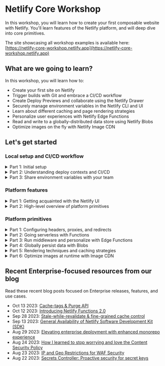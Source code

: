 # Netlify Core Workshop

In this workshop, you will learn how to create your first composable website with Netlify. You'll learn features of the Netlify platform, and will deep dive into core primitives. 

The site showcasing all workshop examples is available here: [https://netlify-core-workshop.netlify.app](https://netlify-core-workshop.netlify.app)

## What are we going to learn?

In this workshop, you will learn how to:

- Create your first site on Netlify
- Trigger builds with Git and embrace a CI/CD workflow
- Create Deploy Previews and collaborate using the Netlify Drawer
- Securely manage environment variables in the Netlify CLI and UI
- Learn about different caching and page rendering strategies
- Personalize user experiences with Netlify Edge Functions
- Read and write to a globally-distributed data store using Netlify Blobs
- Optimize images on the fly with Netlify Image CDN 

## Let's get started

### Local setup and CI/CD workflow

<details><summary>Part 1: Initial setup</summary>

i. [Log in to Netlify](http://app.netlify.com). If you haven't made an account yet, then [sign up](https://app.netlify.com/signup). 

ii. Install the [Netlify GitHub app](https://github.com/apps/netlify/installations/select_target) on your org or personal GitHub account if you have not done so already.

iii. Deploy this repo to Netlify! Clicking the button below will copy the contents of this repo into a repo that you control, and create a new site that is linked to your new repo. 

DTN BUTTON GO HERE

iv. Clone your new repo, and install dependencies locally.

```bash
git clone <new_repo_url>
cd netlify-workshop
npm i
```

v. Ensure you have the latest version of `netlify-cli` installed globally. Then log in to the CLI, link your repo to your site, and start local dev server

```bash
npm i netlify-cli -g
netlify login
netlify link
netlify dev
```

💡 Learn more about [getting started](https://docs.netlify.com/get-started/) in our docs.

</details>

<details><summary>Part 2: Understanding deploy contexts and CI/CD</summary>

Create a new branch, commit changes, push the branch, and open a pull request.

```bash
git checkout -b feat/bookshelf
git add -A
git commit -m "Adding a list of books to the home page"
git push origin feat/bookshelf
```

You should see a link to the Deploy Preview as a comment by the Netlify bot on the pull request. Pushing to an open pull request [will kick off a new build](https://www.netlify.com/products/build/) in the Continuous Integration pipeline, and you can inspect the deploy logs as the build is building and deploying.

In addition to deploy logs, the Netlify UI gives you access to function logs as well. You can change the region a function executes by changing the region selector in **Site configuration > Build & deploy > Functions**.

In the Deploy Preview itself, you'll notice a floating toolbar anchored to the bottom of your screen. This is the [Netlify Drawer](https://www.netlify.com/products/deploy-previews/). You and your teammates can use this to leave feedback to each other about the Deploy Preview. Any comments you make will sync back to the pull request on GitHub (or any Git service that you may use). 

Back in the pull request, merge to main. This will kick off a production build. Every deploy is [atomic](https://jamstack.org/glossary/atomic/) and [immutable](https://jamstack.org/glossary/immutable/), which makes [instant rollbacks](https://docs.netlify.com/site-deploys/manage-deploys/#rollbacks) a breeze.

In your local repo, sync up with the changes from `main` again: 

```bash
git checkout main
git pull origin main
```

💡 Learn more about [Git workflows](https://docs.netlify.com/git/overview/) and [site deploys](https://docs.netlify.com/site-deploys/overview/) in our docs.

</details>

<details><summary>Part 3: Share environment variables with your team</summary>

You can manage environment variables in the UI and CLI. 

Go to **Site configuration > Environment variables** to add site-specific env vars to your site. 

![Environment variables form](media/env-var-form.png)

In the CLI, enter the following command to create an environment variable that is scoped to the Functions runtime: 

```bash
netlify env:set OPENAI_KEY <YOUR_VALUE> --scope functions
```

💡 Learn more about [environment variables](https://docs.netlify.com/environment-variables/overview/) in our docs.

</details>

### Platform features

<details><summary>Part 1: Getting acquainted with the Netlify UI</summary>

Here, we'll take a quick segue from our CLI and dev environment to showcase more features from the Netlify UI.

- [Log Drains](https://docs.netlify.com/monitor-sites/log-drains/)
- [Analytics](https://docs.netlify.com/monitor-sites/site-analytics/)
- [Real User Metrics](https://docs.netlify.com/monitor-sites/real-user-metrics/)
- [Site protections](https://docs.netlify.com/security/secure-access-to-sites/site-protection/)
- [Slack notifications](https://docs.netlify.com/integrations/slack-app/)

</details>

<details><summary>Part 2: High-level overview of platform primitives</summary>

</details>

### Platform primitives

<details><summary>Part 1: Configuring headers, proxies, and redirects</summary>

You'll notice that when you refresh a page on the `/books/{id}` route, the site 404s. Why is that? Since this frontend stack utilizes React as an SPA (Single Page Application), there is only one single HTML file (`/index.html`) inside of the deploy, and routing is managed exclusively by JavaScript referenced in that file. We'll need to add a [redirect](https://docs.netlify.com/routing/redirects/rewrites-proxies/#history-pushstate-and-single-page-apps) that routes 404s to `/index.html`.

Inside your publish directory (for this repo, `/public`), add a `_redirects` file that contains the following: 

```
/*  /index.html  200
```

For every fallthrough case (i.e. whenever a route is accessed and there isn't a file match), it will now redirect back to `/index.html`, where `react-router` will route accordingly.

Similar to the `_redirects` file is the `_headers` file. Here you can set custom headers for routes of your choosing. Create a `/public/_headers` file, and save the following: 

```
/* 
  X-Frame-Options: SAMEORIGIN
```

This will prevent your site from being loaded in an iframe, a technique that help your site prevent [clickjacking](https://en.wikipedia.org/wiki/Clickjacking) attacks. 

You can also configure both redirects and headers inside the `/netlify.toml` file. Here is the `netlify.toml` equivalents of the above: 

```
[[redirects]]
  from = "/*"
  to = "/index.html"
  status = 200

[[headers]]
  for = "/*"
  [headers.values]
    X-Frame-Options = "SAMEORIGIN"
```

💡 Learn more about [redirects](https://docs.netlify.com/routing/redirects/) and [custom headers](https://docs.netlify.com/routing/headers/) in our docs.

</details>

<details><summary>Part 2: Going serverless with Functions</summary>

Our site is looking a little bare. Let's add some content! First we'll fetch a list of books that we happen to have as a [CSV file saved inside the /public directory](https://github.com/netlify/compose-workshop-2023/blob/main/public/books.csv).

i. Add the `Bookshelf` component to `src/pages/index.tsx`

```diff
+import Bookshelf from '~/components/Bookshelf';
import Footer from '~/components/Footer';
import Hero from '~/components/Hero';

export default function Home() {
  return (
    <section>
      <Hero />
+     <Bookshelf />
      <Footer />
    </section>
  );
}
```

ii. Return data from a CSV in an API response in `netlify/functions/books.ts`

```typescript
import csv from 'csvtojson';

export default async (req: Request) => {
  const { origin } = new URL(req.url);
  const response = await fetch(`${origin}/books.csv`);
  const csvContent = await response.text();
  const books = await csv().fromString(csvContent);
  
  return Response.json(books);
};
```

💡 Invoke your function from the CLI:

```
netlify functions:invoke books
```

iii. Fetch from the function in `src/context/DataProvider.tsx`

```diff
function StoreProvider({ children }: Props) {
- const books = [] as Book[];
+ const [books, setBooks] = useState<Book[]>([]);

  const fetchBooks = async () => {
+   if (!books.length) {
+     const response = await fetch(`/.netlify/functions/books`);
+     const data = await response.json();
+     setBooks(data);
+   }
  };
}
```

That's nice, but we can only return all the books, when sometimes we only want one book at a time. Let's add a custom path with an optional slug in the API route.

iv. Export custom config to control method, route, etc in `netlify/functions/books.ts`

```typescript
export const config: Config = {
  method: 'GET',
  path: '/api/books{/:id}?',
};
```

💡 The `path` parameter follows the [URL Pattern API](https://developer.mozilla.org/en-US/docs/Web/API/URL_Pattern_API) spec.


v. Change your clientside API call to new route in `src/context/DataProvider.tsx`

```diff
-  const fetchBooks = async () => {
-   if (!books.length) {
-     const response = await fetch(`/.netlify/functions/books`);
-     const data = await response.json();
-     setBooks(data);
-   }
-  };
+  const fetchBooks = async (id: string = '') => {
+    if (books.length <= 1) {
+      const response = await fetch(`/api/books/${id}`);
+      const data = await response.json();
+      setBooks(Array.isArray(data) ? data : [data]);
+    }
+  };
```

vi. Extract and log the id from the URL params in `netlify/functions/books.ts`

```diff
-export default async (req: Request) => {
+export default async (req: Request, context: Context) => {
+  const { id } = context.params;
+  console.log(`Looking up ${id || 'all books'}...`);
```

vii. Return a single book if the slug is present before the last return statement

```typescript
if (id) {
  const book = books.find(b => b.id === id);
  if (!book) {
    return new Response('Not found', { status: 404 });
  }
  return Response.json(book);
}
```

💡 Learn more about [Functions](https://docs.netlify.com/functions/overview/) in our docs.

</details>

<details><summary>Part 3: Run middleware and personalize with Edge Functions</summary>

We're going to make a swag section of the site that is personalized to the user based on their geolocation. Edge functions act as middleware for the CDN &mdash; they run in front of other routes!

i. Add the Swag component to the home page in `src/pages/index.tsx`

```diff
import Bookshelf from '~/components/Bookshelf';
import Footer from '~/components/ui/Footer';
import Hero from '~/components/Hero';
+import Swag from '~/components/Swag';

export default function Home() {
  return (
    <section>
      <Hero />
+     <Swag />
      <Bookshelf />
      <Footer />
    </section>
  );
}
```

ii. Fetch the swag in `netlify/context/DataProvider.tsx`

```diff
- const swag = [] as Swag[];
+ const [swag, setSwag] = useState<Swag[]>([]);

  const fetchSwag = async () => {
+    if (!swag.length) {
+      const response = await fetch('/api/swag');
+      const data = await response.json();
+      setSwag(data);
+    }
  };
```

iii. Sort items ascending based on distance to user in `netlify/functions/swag.ts`

```diff
import { Config, Context } from '@netlify/functions'
+import haversine from 'haversine';

-export default async (req: Request) => {
+export default async (req: Request, context: Context) => {
   // ...
+  const hasGeo = context.geo?.latitude && context.geo?.longitude;
-  const items = selectRandomItems(merchandise, ITEMS_COUNT);
+  const items = hasGeo
+    ? merchandise
+        .sort(
+          (a, b) =>
+            haversine(a.location, context.geo) -
+            haversine(b.location, context.geo)
+        )
+        .slice(0, ITEMS_COUNT)
+    : selectRandomItems(merchandise, ITEMS_COUNT);

  return Response.json(items);
};
```

iv. Rewrite response bodies to contain geolocation data in `netlify/edge-functions/geo.ts`

```typescript
import { Config, Context } from '@netlify/edge-functions';

export default async (request: Request, context: Context) => {
  const response = await context.next();
  response.headers.set('x-custom-header', 'invoked');

  // html GETs only
  const isGET = request.method?.toUpperCase() === 'GET';
  const isHTMLResponse = response.headers
    .get('content-type')
    ?.startsWith('text/html');
  if (!isGET || !isHTMLResponse) {
    return response;
  }

  const body = await response.text();
  const transformedBody = body.replace(
    'window.geo = {}',
    `window.geo = ${JSON.stringify(context.geo)}`
  );

  return new Response(transformedBody, response);
};

export const config: Config = {
  path: '/*',
  excludedPath: '/(api|assets|images)/*',
};
```

v. Edge Functions are also great places to add A/B testing. You can add a cookie at the edge to segment user traffic into groups (also known as  buckets) to run experimentation. Set a new cookie in `netlify/edge-functions/abtest.ts`: 

```diff
+ // set the new "ab-test-bucket" cookie
+ context.cookies.set({
+   name: bucketName,
+   value: newBucketValue,
+ });
  
  return response;
```

💡 Learn more about [Edge Functions](https://docs.netlify.com/edge-functions/overview/) in our docs.

</details>

<details><summary>Part 4: Globally persist data with Blobs</summary>

</details>

<details><summary>Part 5: Rendering techniques and caching strategies</summary>

iii. Purge cache of specific tags using an API call

```bash
curl -X POST 'https://api.netlify.com/api/v1/purge' \
  -H 'Authorization: Bearer <token>' \
  -H 'Content-Type: application/json' \
  -d '{"site_id":"$SITE_ID","cache_tags":["books"]}'
```

💡 Learn more about [caching](https://docs.netlify.com/platform/caching/) in our docs.

</details>

<details><summary>Part 6: Optimize images at runtime with Image CDN</summary>

</details>

## Recent Enterprise-focused resources from our blog

Read these recent blog posts focused on Enterprise releases, features,  and use cases.

- Oct 13 2023: [Cache-tags & Purge API](https://www.netlify.com/blog/cache-tags-and-purge-api-on-netlify/)
- Oct 12 2023: [Introducing Netlify Functions 2.0](https://www.netlify.com/blog/introducing-netlify-functions-2-0/)
- Sep 28 2023: [Stale-while-revalidate & fine-grained cache control](https://www.netlify.com/blog/swr-and-fine-grained-cache-control/)
- Sep 13 2023: [General Availability of Netlify Software Development Kit (SDK)](https://www.netlify.com/blog/general-availability-netlify-sdk-software-development-kit/)
- Aug 29 2023: [Elevating enterprise deployment with enhanced monorepo experience](https://www.netlify.com/blog/elevating-enterprise-deployment-introducing-an-enhanced-monorepo-experience-on-netlify/)
- Aug 24 2023: [How I learned to stop worrying and love the Content Security Policy](https://www.netlify.com/blog/general-availability-content-security-policy-csp-nonce-integration/)
- Aug 23 2023: [IP and Geo Restrictions for WAF Security](https://www.netlify.com/blog/general-availability-web-application-firewall-traffic-rules/)
- Aug 22 2023: [Secrets Controller: Proactive security for secret keys](https://www.netlify.com/blog/general-availability-secrets-controller/)
